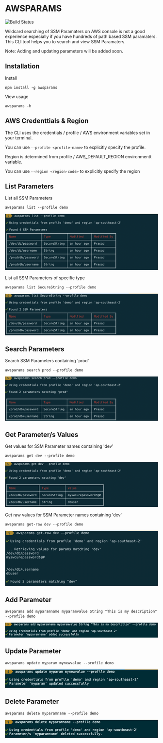 # AWSPARAMS

[![Build Status](https://dev.azure.com/prasaddomala/awsparams-npm/_apis/build/status/pdomala.awsparams?branchName=master)](https://dev.azure.com/prasaddomala/awsparams-npm/_build/latest?definitionId=1&branchName=master)

Wildcard searching of SSM Paramaters on AWS console is not a good experience especially if you have hundreds of path based SSM paramaters.
This CLI tool helps you to search and view SSM Paramaters.

Note: Adding and updating parameters will be added soon.

## Installation

Install
```
npm install -g awsparams
```

View usage
```
awsparams -h
```

## AWS Credenttials & Region

The CLI uses the credentials / profile / AWS environment variables set in your terminal.

You can use `--profile <profile-name>` to explicitly specify the profile.

Region is determined from profile / AWS_DEFAULT_REGION environmentt variable.

You can use `--region <region-code>` to explicitly specify the region

## List Parameters

List all SSM Parameters
```
awsparams list --profile demo
```
![awsparams list](https://raw.githubusercontent.com/pdomala/awsparams/master/assets/awsparams-list.png)

List all SSM Parameters of specific type
```
awsparams list SecureString --profile demo
```
![awsparams list type](https://raw.githubusercontent.com/pdomala/awsparams/master/assets/awsparams-list-type.png)

## Search Parameters

Search SSM Parameters containing 'prod'
```
awsparams search prod --profile demo
```
![awsparams search](https://raw.githubusercontent.com/pdomala/awsparams/master/assets/awsparams-search.png)

## Get Parameter/s Values

Get values for SSM Parameter names containing 'dev'

```
awsparams get dev --profile demo
```
![awsparams get](https://raw.githubusercontent.com/pdomala/awsparams/master/assets/awsparams-get.png)

Get raw values for SSM Parameter names containing 'dev'

```
awsparams get-raw dev --profile demo
```
![awsparams get-raw](https://raw.githubusercontent.com/pdomala/awsparams/master/assets/awsparams-get-raw.png)

## Add Parameter

```
awsparams add myparamname myparamvalue String "This is my description" --profile demo
```
![awsparams add](https://raw.githubusercontent.com/pdomala/awsparams/master/assets/awsparams-add.png)

## Update Parameter

```
awsparams update myparam mynewvalue --profile demo
```
![awsparams update](https://raw.githubusercontent.com/pdomala/awsparams/master/assets/awsparams-update.png)

## Delete Parameter

```
awsparams delete myparamname --profile demo
```
![awsparams delete](https://raw.githubusercontent.com/pdomala/awsparams/master/assets/awsparams-delete.png)
